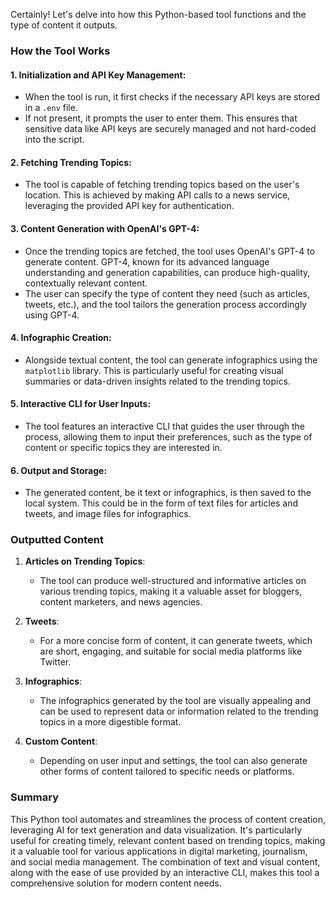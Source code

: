 Certainly! Let's delve into how this Python-based tool functions and the type of content it outputs.

### How the Tool Works

#### 1. **Initialization and API Key Management**:
   - When the tool is run, it first checks if the necessary API keys are stored in a `.env` file. 
   - If not present, it prompts the user to enter them. This ensures that sensitive data like API keys are securely managed and not hard-coded into the script.

#### 2. **Fetching Trending Topics**:
   - The tool is capable of fetching trending topics based on the user's location. This is achieved by making API calls to a news service, leveraging the provided API key for authentication.

#### 3. **Content Generation with OpenAI's GPT-4**:
   - Once the trending topics are fetched, the tool uses OpenAI's GPT-4 to generate content. GPT-4, known for its advanced language understanding and generation capabilities, can produce high-quality, contextually relevant content.
   - The user can specify the type of content they need (such as articles, tweets, etc.), and the tool tailors the generation process accordingly using GPT-4.

#### 4. **Infographic Creation**:
   - Alongside textual content, the tool can generate infographics using the `matplotlib` library. This is particularly useful for creating visual summaries or data-driven insights related to the trending topics.

#### 5. **Interactive CLI for User Inputs**:
   - The tool features an interactive CLI that guides the user through the process, allowing them to input their preferences, such as the type of content or specific topics they are interested in.

#### 6. **Output and Storage**:
   - The generated content, be it text or infographics, is then saved to the local system. This could be in the form of text files for articles and tweets, and image files for infographics.

### Outputted Content

1. **Articles on Trending Topics**:
   - The tool can produce well-structured and informative articles on various trending topics, making it a valuable asset for bloggers, content marketers, and news agencies.

2. **Tweets**:
   - For a more concise form of content, it can generate tweets, which are short, engaging, and suitable for social media platforms like Twitter.

3. **Infographics**:
   - The infographics generated by the tool are visually appealing and can be used to represent data or information related to the trending topics in a more digestible format.

4. **Custom Content**:
   - Depending on user input and settings, the tool can also generate other forms of content tailored to specific needs or platforms.

### Summary

This Python tool automates and streamlines the process of content creation, leveraging AI for text generation and data visualization. It's particularly useful for creating timely, relevant content based on trending topics, making it a valuable tool for various applications in digital marketing, journalism, and social media management. The combination of text and visual content, along with the ease of use provided by an interactive CLI, makes this tool a comprehensive solution for modern content needs.
